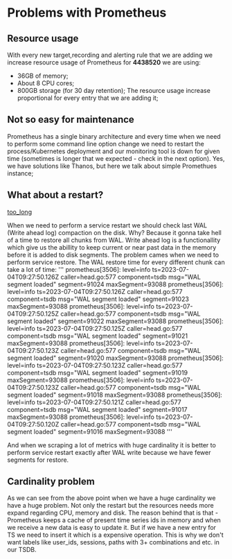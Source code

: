 # Problems with Prometheus

## Resource usage
With every new target,recording and alerting rule that we are adding we increase resource usage of Prometheus for **4438520** we are using:
* 36GB of memory;
* About 8 CPU cores;
* 800GB storage (for 30 day retention);
The resource usage increase proportional for every entry that we are adding it;

## Not so easy for maintenance
Prometheus has a single binary architecture and every time when we need to perform some command line option change we need to restart the process/Kubernetes deployment and our monitoring tool is down for given time (sometimes is longer that we expected - check in the next option). Yes, we have solutions like Thanos, but here we talk about simple Promethues instance;

## What about a restart?
[too_long](img/too_long.gif)

When we need to perform a service restart we should check last WAL (Write ahead log) compaction on the disk. Why? Because it gonna take hell of a time to restore all chunks from WAL. Write ahead log is a functionallity which give us the abillity to keep current or near past data in the memory before it is added to disk segments. The problem cames when we need to perform service restore. The WAL restore time for every different chunk can take a lot of time:
'''
prometheus[3506]: level=info ts=2023-07-04T09:27:50.126Z caller=head.go:577 component=tsdb msg="WAL segment loaded" segment=91024 maxSegment=93088
prometheus[3506]: level=info ts=2023-07-04T09:27:50.126Z caller=head.go:577 component=tsdb msg="WAL segment loaded" segment=91023 maxSegment=93088
prometheus[3506]: level=info ts=2023-07-04T09:27:50.125Z caller=head.go:577 component=tsdb msg="WAL segment loaded" segment=91022 maxSegment=93088
prometheus[3506]: level=info ts=2023-07-04T09:27:50.125Z caller=head.go:577 component=tsdb msg="WAL segment loaded" segment=91021 maxSegment=93088
prometheus[3506]: level=info ts=2023-07-04T09:27:50.123Z caller=head.go:577 component=tsdb msg="WAL segment loaded" segment=91020 maxSegment=93088
prometheus[3506]: level=info ts=2023-07-04T09:27:50.123Z caller=head.go:577 component=tsdb msg="WAL segment loaded" segment=91019 maxSegment=93088
prometheus[3506]: level=info ts=2023-07-04T09:27:50.123Z caller=head.go:577 component=tsdb msg="WAL segment loaded" segment=91018 maxSegment=93088
prometheus[3506]: level=info ts=2023-07-04T09:27:50.121Z caller=head.go:577 component=tsdb msg="WAL segment loaded" segment=91017 maxSegment=93088
prometheus[3506]: level=info ts=2023-07-04T09:27:50.120Z caller=head.go:577 component=tsdb msg="WAL segment loaded" segment=91016 maxSegment=93088
'''

And when we scraping a lot of metrics with huge cardinality it is better to perform service restart exactly after WAL write because we have fewer segments for restore.


## Cardinality problem
As we can see from the above point when we have a huge cardinality we have a huge problem. Not only the restart but the resources needs more expand regarding CPU, memory and disk. The reason behind that is that - Prometheus keeps a cache of present time series ids in memory and when we receive a new data is easy to update it. But if we have a new entry for TS we need to insert it which is a expensive operation. This is why we don't want labels like user_ids, sessions, paths with 3+ combinations and etc. in our TSDB.
